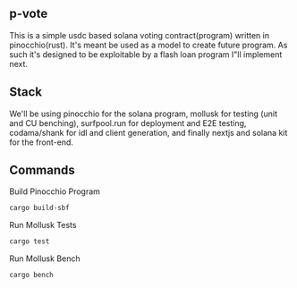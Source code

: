 ## p-vote

This is a simple usdc based solana voting contract(program) written in pinocchio(rust). It's meant be used as a model to create future program. As such it's designed to be exploitable by a flash loan program I"ll implement next.

## Stack

We'll be using pinocchio for the solana program, mollusk for testing (unit and CU benching), surfpool.run for deployment and E2E testing, codama/shank for idl and client generation, and finally nextjs and solana kit for the front-end.

## Commands

Build Pinocchio Program
```bash
cargo build-sbf
```
Run Mollusk Tests
```bash
cargo test
```
Run Mollusk Bench
```bash
cargo bench
```